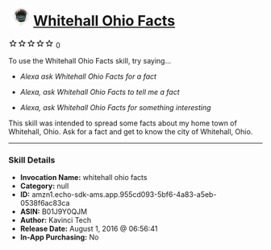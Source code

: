 # &nbsp;<img src="skill_icon" alt="Whitehall Ohio Facts icon" width="36"> [Whitehall Ohio Facts](http://alexa.amazon.com/#skills/amzn1.echo-sdk-ams.app.955cd093-5bf6-4a83-a5eb-0538f6ac83ca)
![0 stars](../../images/ic_star_border_black_18dp_1x.png)![0 stars](../../images/ic_star_border_black_18dp_1x.png)![0 stars](../../images/ic_star_border_black_18dp_1x.png)![0 stars](../../images/ic_star_border_black_18dp_1x.png)![0 stars](../../images/ic_star_border_black_18dp_1x.png) 0

To use the Whitehall Ohio Facts skill, try saying...

* *Alexa ask Whitehall Ohio Facts for a fact*

* *Alexa, ask Whitehall Ohio Facts to tell me a fact*

* *Alexa, ask Whitehall Ohio Facts for something interesting*

This skill was intended to spread some facts about my home town of Whitehall, Ohio. Ask for a fact and get to know the city of Whitehall, Ohio.

***

### Skill Details

* **Invocation Name:** whitehall ohio facts
* **Category:** null
* **ID:** amzn1.echo-sdk-ams.app.955cd093-5bf6-4a83-a5eb-0538f6ac83ca
* **ASIN:** B01J9Y0QJM
* **Author:** Kavinci Tech
* **Release Date:** August 1, 2016 @ 06:56:41
* **In-App Purchasing:** No

